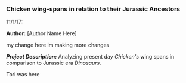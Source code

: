 ### Chicken wing-spans in relation to their Jurassic Ancestors

11/1/17:

**Author:** [Author Name Here]


my change here
im making more changes

__*Project Description:*__ Analyzing present day *Chicken's* wing spans in comparison to Jurassic era *Dinosaurs.*

Tori was here
